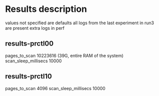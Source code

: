 # Results description
values not specified are defaults
all logs from the last experiment in run3 are present
extra logs in perf

## results-prctl00
pages_to_scan 10223616 (39G, entire RAM of the system)  
scan_sleep_millisecs 10000

## results-prctl10
pages_to_scan 4096
scan_sleep_millisecs 10000
